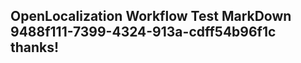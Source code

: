 <properties
ms.topic="hero-topic1"
ms.test1="hero-topic"
ms.test2="test"/>

## OpenLocalization Workflow Test MarkDown 9488f111-7399-4324-913a-cdff54b96f1c thanks!
